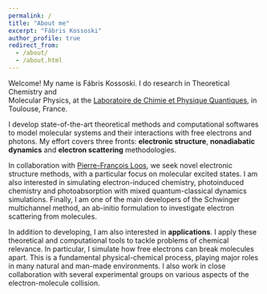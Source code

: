 ```yaml
---
permalink: /
title: "About me"
excerpt: "Fábris Kossoski"
author_profile: true
redirect_from: 
  - /about/
  - /about.html
---
```


Welcome! My name is Fábris Kossoski.
I do research in Theoretical Chemistry and \
Molecular Physics, at the [Laboratoire de Chimie et Physique Quantiques](https://www.lcpq.ups-tlse.fr/?lang=en), in Toulouse, France.

I develop state-of-the-art theoretical methods and computational softwares to model molecular systems and their interactions with free electrons and photons.
My effort covers three fronts: **electronic structure**, **nonadiabatic dynamics** and **electron scattering** methodologies.

In collaboration with [Pierre-François Loos](https://pfloos.github.io/WEB_LOOS/),
we seek novel electronic structure methods, with a particular focus on molecular excited states.
I am also interested in simulating electron-induced chemistry, photoinduced chemistry and photoabsorption with mixed quantum-classical dynamics simulations.
Finally, I am one of the main developers of the Schwinger multichannel method, an ab-initio formulation to investigate electron scattering from molecules.

In addition to developing, I am also interested in **applications**. I apply these theoretical and computational tools to tackle problems of chemical relevance.
In particular, I simulate how free electrons can break molecules apart.
This is a fundamental physical-chemical process, playing major roles in many natural and man-made environments.
I also work in close collaboration with several experimental groups on various aspects of the electron-molecule collision.

